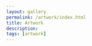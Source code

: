 ```yaml
---
layout: gallery
permalink: /artwork/index.html
title: Artwork
description:
tags: [artwork]
---
```


